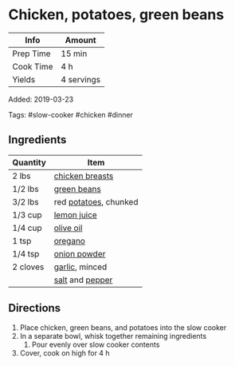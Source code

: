 # Chicken, potatoes, green beans

| Info      | Amount     |
| --------- | ---------- |
| Prep Time | 15 min     |
| Cook Time | 4 h        |
| Yields    | 4 servings |

Added: 2019-03-23

Tags: #slow-cooker #chicken #dinner

## Ingredients

| Quantity | Item                                                                  |
| -------- | --------------------------------------------------------------------- |
| 2 lbs    | [chicken breasts](../Ingredients/chicken%20breast.md)                   |
| 1/2 lbs  | [green beans](../Ingredients/green%20beans.md)                          |
| 3/2 lbs  | red [potatoes](../Ingredients/potatoes.md), chunked                   |
| 1/3 cup  | [lemon juice](../Ingredients/lemon%20juice.md)                          |
| 1/4 cup  | [olive oil](../Ingredients/olive%20oil.md)                              |
| 1 tsp    | [oregano](../Ingredients/oregano.md)                                  |
| 1/4 tsp  | [onion powder](../Ingredients/onion-powder.md)                        |
| 2 cloves | [garlic](../Ingredients/garlic.md), minced                            |
|          | [salt](../Ingredients/salt.md) and [pepper](../Ingredients/pepper.md) |

## Directions

1. Place chicken, green beans, and potatoes into the slow cooker
2. In a separate bowl, whisk together remaining ingredients
   1. Pour evenly over slow cooker contents
3. Cover, cook on high for 4 h
